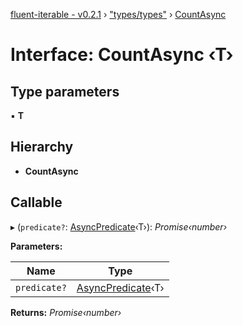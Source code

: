 [fluent-iterable - v0.2.1](../README.md) › ["types/types"](../modules/_types_types_.md) › [CountAsync](_types_types_.countasync.md)

# Interface: CountAsync ‹**T**›

## Type parameters

▪ **T**

## Hierarchy

* **CountAsync**

## Callable

▸ (`predicate?`: [AsyncPredicate](_types_types_.asyncpredicate.md)‹T›): *Promise‹number›*

**Parameters:**

Name | Type |
------ | ------ |
`predicate?` | [AsyncPredicate](_types_types_.asyncpredicate.md)‹T› |

**Returns:** *Promise‹number›*
